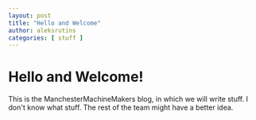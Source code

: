 ```yaml
---
layout: post
title: "Hello and Welcome"
author: aleksrutins
categories: [ stuff ]
---
```


# Hello and Welcome!
This is the ManchesterMachineMakers blog, in which we will write stuff. I don't know what stuff. The rest of the team might have a better idea.
